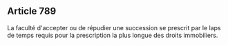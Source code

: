Article 789
----
La faculté d'accepter ou de répudier une succession se prescrit par le laps de
temps requis pour la prescription la plus longue des droits immobiliers.

